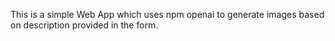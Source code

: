 This is a simple Web App which uses npm openai to generate images based on description provided in the form.
